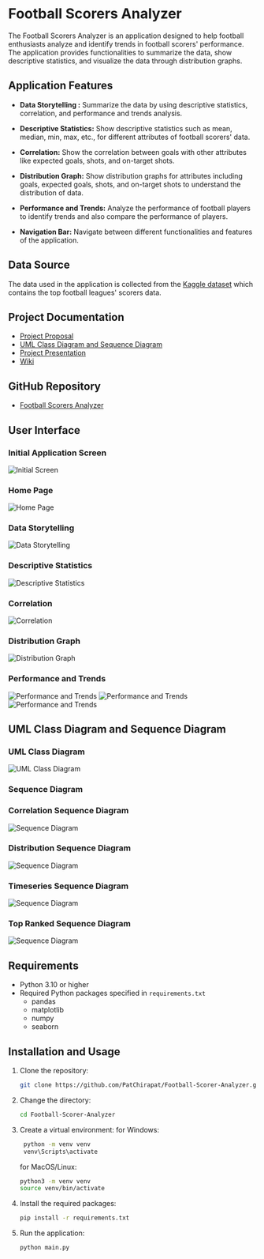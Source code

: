 # Football Scorers Analyzer

The Football Scorers Analyzer is an application designed to help football enthusiasts analyze and identify trends in football scorers' performance. The application provides functionalities to summarize the data, show descriptive statistics, and visualize the data through distribution graphs.
## Application Features

- **Data Storytelling :** Summarize the data by using descriptive statistics, correlation, and performance and trends analysis. 

- **Descriptive Statistics:** Show descriptive statistics such as mean, median, min, max, etc., for different attributes of football scorers' data.

- **Correlation:** Show the correlation between goals with other attributes like expected goals, shots, and on-target shots.

- **Distribution Graph:** Show distribution graphs for attributes including goals, expected goals, shots, and on-target shots to understand the distribution of data.

- **Performance and Trends:** Analyze the performance of football players to identify trends and also compare the performance of players.

- **Navigation Bar:** Navigate between different functionalities and features of the application.

## Data Source

The data used in the application is collected from the [Kaggle dataset](https://www.kaggle.com/datasets/mohamedhanyyy/top-football-leagues-scorers) 
which contains the top football leagues' scorers data.

## Project Documentation

- [Project Proposal](https://docs.google.com/document/u/1/d/11GfCmdhIuwnw_fvwifCMMZNW5HYeveySgrKEX4Kjl6M/edit?usp=gmail_thread)
- [UML Class Diagram and Sequence Diagram](https://github.com/PatChirapat/Football-Scorer-Analyzer/wiki/UML-Class-Diagram-And-Sequence-Diagram)
- [Project Presentation](https://youtu.be/z_gTyegpTCI)
- [Wiki](https://github.com/PatChirapat/Football-Scorer-Analyzer/wiki)

## GitHub Repository

- [Football Scorers Analyzer](https://github.com/PatChirapat/Football-Scorer-Analyzer)

## User Interface

### Initial Application Screen
![Initial Screen](pic/UI_Start_Page.png)

### Home Page
![Home Page](pic/UI_Home.png)

### Data Storytelling
![Data Storytelling](pic/UI_DataStoryTelling.png)

### Descriptive Statistics
![Descriptive Statistics](pic/UI_Descriptive.png)

### Correlation
![Correlation](pic/UI_Correlation.png)

### Distribution Graph
![Distribution Graph](pic/UI_Distribution.png)

### Performance and Trends
![Performance and Trends](pic/UI_PerfAndTrends_Topranked.png)
![Performance and Trends](pic/UI_PerfAndTrends_Comparing.png)
![Performance and Trends](pic/UI_PerfAndTrends_Timeseries.png)

## UML Class Diagram and Sequence Diagram

### UML Class Diagram
![UML Class Diagram](pic/Project_UML_Diagram.png)

### Sequence Diagram
### Correlation Sequence Diagram
![Sequence Diagram](pic/Sequence_Diagram_Correlation.png)

### Distribution Sequence Diagram
![Sequence Diagram](pic/Sequence_Diagram_Distribution.png)

### Timeseries Sequence Diagram
![Sequence Diagram](pic/Sequence_Diagram_Timeseries.png)

### Top Ranked Sequence Diagram
![Sequence Diagram](pic/Sequence_Diagram_Top%20Ranked.png)

## Requirements

- Python 3.10 or higher
- Required Python packages specified in `requirements.txt`
  - pandas
  - matplotlib
  - numpy
  - seaborn

## Installation and Usage

1. Clone the repository:
   ```bash
   git clone https://github.com/PatChirapat/Football-Scorer-Analyzer.git
    ```
2. Change the directory:
   ```bash
   cd Football-Scorer-Analyzer
   ```
3. Create a virtual environment:
   for Windows:
   ```bash
    python -m venv venv
    venv\Scripts\activate
    ```
    for MacOS/Linux:
    ```bash
    python3 -m venv venv
    source venv/bin/activate
    ```
4. Install the required packages:
    ```bash
    pip install -r requirements.txt
    ```
5. Run the application:
    ```bash
    python main.py
    ```
   